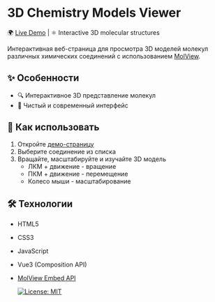 # 3D Chemistry Models Viewer

🌍 [Live Demo](https://hasanovdoc.github.io/chemistry-model3d/) | ⚛️ Interactive 3D molecular structures

Интерактивная веб-страница для просмотра 3D моделей молекул различных химических соединений с использованием [MolView](https://embed.molview.org/).

## ✨ Особенности

- 🔍 Интерактивное 3D представление молекул
- 🎨 Чистый и современный интерфейс

## 🚀 Как использовать

1. Откройте [демо-страницу](https://hasanovdoc.github.io/chemistry-model3d/)
2. Выберите соединение из списка
3. Вращайте, масштабируйте и изучайте 3D модель
   - ЛКМ + движение - вращение
   - ПКМ + движение - перемещение
   - Колесо мыши - масштабирование

## 🛠 Технологии

- HTML5
- CSS3
- JavaScript
- Vue3 (Composition API)
- [MolView Embed API](https://embed.molview.org/)

  [![License: MIT](https://img.shields.io/badge/License-MIT-yellow.svg)](https://opensource.org/licenses/MIT)
